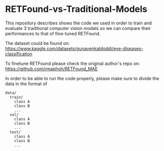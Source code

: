 # RETFound-vs-Traditional-Models

This repository describes shows the code we used in order to train and evaluate 3 traditional computer vision models so we can compare their performances to that of fine-tuned RETFound.

The dataset could be found on: https://www.kaggle.com/datasets/gunavenkatdoddi/eye-diseases-classification

To finetune RETFound please check the original author's repo on: https://github.com/rmaphoh/RETFound_MAE

In order to be able to run the code properly, please make sure to divide the data in the format of 
```
data/
  train/ 
    class A
    class B
    ...
  val/ 
    class A
    class B
    ...
  test/
    class A
    class B
    ...
```
